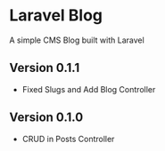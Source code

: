 # Laravel Blog

A simple CMS Blog built with Laravel

## Version 0.1.1
* Fixed Slugs and Add Blog Controller
## Version 0.1.0
* CRUD in Posts Controller
